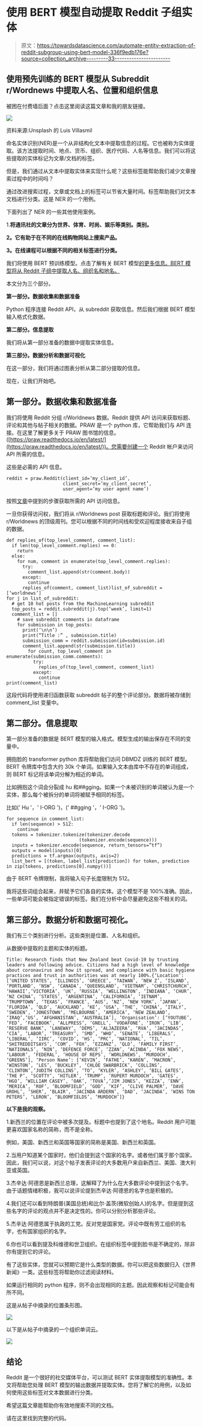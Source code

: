 # 使用 BERT 模型自动提取 Reddit 子组实体

> 原文：<https://towardsdatascience.com/automate-entity-extraction-of-reddit-subgroup-using-bert-model-336f9edb176e?source=collection_archive---------33----------------------->

## 使用预先训练的 BERT 模型从 Subreddit r/Wordnews 中提取人名、位置和组织信息

被困在付费墙后面？点击这里阅读这篇文章和我的朋友链接。

![](img/cbf279903a3026be08fd922ca58595e3.png)

资料来源:Unsplash 的 Luis Villasmil

命名实体识别(NER)是一个从非结构化文本中提取信息的过程。它也被称为实体提取。该方法提取时间、地点、货币、组织、医疗代码、人名等信息。我们可以将这些提取的实体标记为文章/文档的标签。

但是，我们通过从文本中提取实体来实现什么呢？这些标签能帮助我们减少文章搜索过程中的时间吗？

通过改进搜索过程，文章或文档上的标签可以节省大量时间。标签帮助我们对文本文档进行分类。这是 NER 的一个用例。

下面列出了 NER 的一些其他使用案例。

1.**将通讯社的文章分为世界、体育、时尚、娱乐等类别。类别。**

**2。它有助于在不同的在线购物网站上搜索产品。**

**3。在线课程可以根据不同的相关标签进行分类。**

我们将使用 BERT 预训练模型。点击了解有关 BERT 模型[的更多信息。BERT 模型将从 Reddit 子组中提取人名、组织名和地名。](https://huggingface.co/transformers/model_doc/bert.html)

本文分为三个部分。

**第一部分。数据收集和数据准备**

Python 程序连接 Reddit API，从 subreddit 获取信息。然后我们根据 BERT 模型输入格式化数据。

**第二部分。信息提取**

我们将从第一部分准备的数据中提取实体信息。

**第三部分。数据分析和数据可视化**

在这一部分，我们将通过图表分析从第二部分提取的信息。

现在，让我们开始吧。

## 第一部分。数据收集和数据准备

我们将使用 Reddit 分组 r/Worldnews 数据。Reddit 提供 API 访问来获取标题、评论和其他与帖子相关的数据。PRAW 是一个 python 库，它帮助我们与 API 连接。在这里了解更多关于 PRAW 图书馆的信息。([https://praw.readthedocs.io/en/latest/](https://praw.readthedocs.io/en/latest/))。您需要创建一个 Reddit 帐户来访问 API 所需的信息。

这些是必需的 API 信息。

```
reddit = praw.Reddit(client_id=’my_client_id’,
                     client_secret=’my_client_secret’,
                     user_agent=’my user agent name’)
```

按照[文章](/scraping-reddit-data-1c0af3040768)中提到的步骤获取所需的 API 访问信息。

一旦你获得访问权，我们将从 r/Worldnews post 获取标题和评论。我们将使用 r/Worldnews 的顶级周刊。您可以根据不同的时间线和受欢迎程度接收来自子组的数据。

```
def replies_of(top_level_comment, comment_list):
  if len(top_level_comment.replies) == 0:
    return
  else:
    for num, comment in enumerate(top_level_comment.replies):
      try:
        comment_list.append(str(comment.body))
      except:
        continue
      replies_of(comment, comment_list)list_of_subreddit = [‘worldnews’]
for j in list_of_subreddit:
  # get 10 hot posts from the MachineLearning subreddit
  top_posts = reddit.subreddit(j).top(‘week’, limit=1)
  comment_list = []
    # save subreddit comments in dataframe
    for submission in top_posts:
      print(‘\n\n’)
      print(“Title :” , submission.title)
      submission_comm = reddit.submission(id=submission.id)
      comment_list.append(str(submission.title))
        for count, top_level_comment in enumerate(submission_comm.comments):
          try:
            replies_of(top_level_comment, comment_list)
          except:
            continue
print(comment_list)
```

这段代码将使用递归函数获取 subreddit 帖子的整个评论部分。数据将被存储到 comment_list 变量中。

## 第二部分。信息提取

第一部分准备的数据是 BERT 模型的输入格式。模型生成的输出保存在不同的变量中。

拥抱脸的 transformer python 库将帮助我们访问 DBMDZ 训练的 BERT 模型。BERT 令牌库中包含大约 30k 个单词。如果输入文本由库中不存在的单词组成，则 BERT 标记将该单词分解为相近的单词。

比如拥抱这个词会分裂成 hu 和##gging。如果一个未被识别的单词被认为是一个实体，那么每个被拆分的单词将被赋予相同的标签。

比如(' Hu '，' I-ORG ')，(' ##gging '，' I-ORG ')。

```
for sequence in comment_list:
  if len(sequence) > 512:
    continue
  tokens = tokenizer.tokenize(tokenizer.decode
                           (tokenizer.encode(sequence)))
  inputs = tokenizer.encode(sequence, return_tensors=”tf”)
  outputs = model(inputs)[0]
  predictions = tf.argmax(outputs, axis=2)
  list_bert = [(token, label_list[prediction]) for token, prediction in zip(tokens, predictions[0].numpy())]
```

由于 BERT 令牌限制，我将输入句子长度限制为 512。

我将这些词组合起来，并赋予它们各自的实体。这个模型不是 100%准确。因此，一些单词可能会被指定错误的标签。我们在分析中会尽量避免这些不相关的词。

## 第三部分。数据分析和数据可视化。

我们有三个类别进行分析。这些类别是位置、人名和组织。

从数据中提取的主题和实体的标题。

```
Title: Research finds that New Zealand beat Covid-19 by trusting leaders and following advice. Citizens had a high level of knowledge about coronavirus and how it spread, and compliance with basic hygiene practices and trust in authorities was at nearly 100%.{‘Location’: [‘UNITED STATES’, ‘ILLINOIS’, ‘GREECE’, ‘TAIWAN’, ‘NEW Z’, ‘ISLAND’, ‘PORTLAND’, ‘NSW’, ‘CANADA’, ‘QUEENSLAND’, ‘VIETNAM’, ‘CHRISTCHURCH’, ‘HAWAII’,’VICTORIA’, ‘UK’, ‘RUSSIA’, ‘WELLINGTON’, ‘INDIANA’, ‘CHUR’, ‘NZ CHINA’, ‘STATES’, ‘ARGENTINA’, ‘CALIFORNIA’, ‘IETNAM’, ‘TRUMPTOWN’, ‘TEXAS’, ‘FRANCE’, ‘AUS’, ‘NZ’, ‘NEW YORK’, ‘JAPAN’, ‘FLORIDA’, ‘QLD’, ‘AUCKLAND’, ‘KE’, ‘USA’, ‘THE’, ‘CHINA’, ‘ITALY’, ‘SWEDEN’, ‘JONESTOWN’, ‘MELBOURNE’, ‘AMERICA’, ‘NEW ZEALAND’, ‘IRAQ’,’US’, ‘AFGHANISTAN’, ‘AUSTRALIA’], ‘Organisation’: [‘YOUTUBE’, ‘FED’, ‘FACEBOOK’, ‘ALLPRESS’, ‘GNELL’, ‘VODAFONE’, ‘IRON’, ‘LIB’, ‘RESERVE BANK’, ‘LANEWAY’, ‘DEMS’, ‘ALJAZEERA’, ‘RVA’, ‘JACINDAS’, ‘CIA’, ‘LABOR’, ‘TREASURY’, ‘SMD’, ‘WHO’, ‘SENATE’, ‘LIBERALS’, ‘LIBERAL’, ‘IIRC’, ‘COVID’, ‘HS’, ‘PRC’, ‘NATIONAL’, ‘TIL’, ‘SHITREDDITSAYS’, ‘COM’, ‘FOX’, ‘EZZANZ’, ‘QLD’, ‘FAMILY FIRST’, ‘NATIONALS’, ‘NIN’, ‘DEFENCE FORCE’, ‘ZZAN’, ‘ACINDA’, ‘FOX NEWS’, ‘LABOUR’, ‘FEDERAL’, ‘HOUSE OF REPS’, ‘WORLDNEWS’, ‘MURDOCH’, ‘GREENS’], ‘Person Name’: [‘KEVIN’, ‘FATHE’, ‘KAREN’, ‘MACRON’, ‘WINSTON’, ‘LES’, ‘BUCKLEY’, ‘CHLÖE SWARBRICK’, ‘COLLINS’, ‘CLINTON’,’JUDITH COLLINS’, ‘TO’, ‘KYLER’, ‘ASHLEY’, ‘BILL GATES’, ‘THE P’, ‘SCOTTY’, ‘HITLER’, ‘TRUMP’, ‘RUPERT MURDOCH’, ‘GATES’, ‘HGO’, ‘WILLIAM CASEY’, ‘OAK’, ‘TOVA’,’JIM JONES’, ‘KEZZA’, ‘ENN’, ‘MERICA’, ‘ROF’, ‘BLOOMFIELD’, ‘GOD’, ‘KIF’, ‘CLIVE PALMER’, ‘DAVE GROHL’, ‘SHER’, ‘BLAIR’, ‘JACINDA ARDERN’, ‘DAD’, ‘JACINDA’, ‘WINS TON PETERS’, ‘LERON’, ‘BLOOMFIELDS’, ‘MURDOCH’]}
```

**以下是我的观察。**

1.新西兰的位置在评论中被多次提及。标题中也提到了这个地名。Reddit 用户可能更喜欢国家名称的简称，而不是全称。

例如，美国、新西兰和英国等国家的简称是美国、新西兰和英国。

2.当用户知道某个国家时，他们会提到这个国家的名字。或者他们属于那个国家。因此，我们可以说，对这个帖子发表评论的大多数用户来自新西兰、美国、澳大利亚或英国。

3.杰辛达·阿德恩是新西兰总理，这解释了为什么在大多数评论中提到这个名字。由于话题情绪积极，我可以说评论提到杰辛达·阿德恩的名字也是积极的。

4.我们还可以看到特朗普(美国总统)和比尔·盖茨(微软创始人)的名字。但是提到这些名字的评论的观点并不是决定性的。你可以分别分析那些评论。

5.杰辛达·阿德恩属于执政的工党。反对党是国家党。评论中既有劳工组织的名字，也有国家组织的名字。

6.你也可以看到提及科维德和世卫组织。在组织标签中提到脸书是不确定的，除非你有提到它的评论。

有了这些实体，您就可以预期它是什么类型的数据。你可以把这些数据归入《世界新闻》一类。这些标签将帮助你过滤阅读材料。

如果运行相同的 python 程序，则不会出现相同的主题。因此观察和标记可能会有所不同。

这是从帖子中摘录的位置条形图。

![](img/369505bda4441b48bfb8bb88cc7a299c.png)

以下是从帖子中摘录的一个组织单词云。

![](img/0057dc15b98bb0deb3d6f90182612d9b.png)

## 结论

Reddit 是一个很好的社交媒体平台，可以测试 BERT 实体提取模型的准确性。本文将帮助您处理 BERT 模型的输出数据并提取实体。您将了解它的用例，以及如何使用这些标签对文本数据进行分类。

希望这篇文章能帮助你有效地搜索不同的文档。

请在这里找到完整的代码。